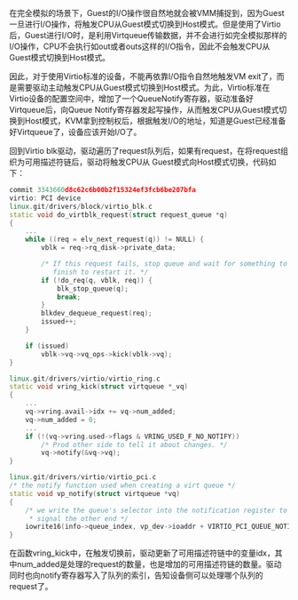 
在完全模拟的场景下，Guest的I/O操作很自然地就会被VMM捕捉到，因为Guest一旦进行I/O操作，将触发CPU从Guest模式切换到Host模式。但是使用了Virtio后，Guest进行I/O时，是利用Virtqueue传输数据，并不会进行如完全模拟那样的I/O操作，CPU不会执行如out或者outs这样的I/O指令，因此不会触发CPU从Guest模式切换到Host模式。

因此，对于使用Virtio标准的设备，不能再依靠I/O指令自然地触发VM exit了，而是需要驱动主动触发CPU从Guest模式切换到Host模式。为此，Virtio标准在Virtio设备的配置空间中，增加了一个QueueNotify寄存器，驱动准备好Virtqueue后，向Queue Notify寄存器发起写操作，从而触发CPU从Guest模式切换到Host模式，KVM拿到控制权后，根据触发I/O的地址，知道是Guest已经准备好Virtqueue了，设备应该开始I/O了。

回到Virtio blk驱动，驱动遍历了request队列后，如果有request，在将request组织为可用描述符链后，驱动将触发CPU从 Guest模式向Host模式切换，代码如下：

```cpp
commit 3343660d8c62c6b00b2f15324ef3fcb6be207bfa
virtio: PCI device
linux.git/drivers/block/virtio_blk.c
static void do_virtblk_request(struct request_queue *q)
{
    ...
	while ((req = elv_next_request(q)) != NULL) {
		vblk = req->rq_disk->private_data;

		/* If this request fails, stop queue and wait for something to
		   finish to restart it. */
		if (!do_req(q, vblk, req)) {
			blk_stop_queue(q);
			break;
		}
		blkdev_dequeue_request(req);
		issued++;
	}

	if (issued)
		vblk->vq->vq_ops->kick(vblk->vq);
}

linux.git/drivers/virtio/virtio_ring.c
static void vring_kick(struct virtqueue *_vq)
{
	...
	vq->vring.avail->idx += vq->num_added;
	vq->num_added = 0;
    ...
	if (!(vq->vring.used->flags & VRING_USED_F_NO_NOTIFY))
		/* Prod other side to tell it about changes. */
		vq->notify(&vq->vq);
}

linux.git/drivers/virtio/virtio_pci.c
/* the notify function used when creating a virt queue */
static void vp_notify(struct virtqueue *vq)
{
	/* we write the queue's selector into the notification register to
	 * signal the other end */
	iowrite16(info->queue_index, vp_dev->ioaddr + VIRTIO_PCI_QUEUE_NOTIFY);
}
```

在函数vring_kick中，在触发切换前，驱动更新了可用描述符链中的变量idx，其中num_added是处理的request的数量，也是增加的可用描述符链的数量。驱动同时也向notify寄存器写入了队列的索引，告知设备侧可以处理哪个队列的request了。
